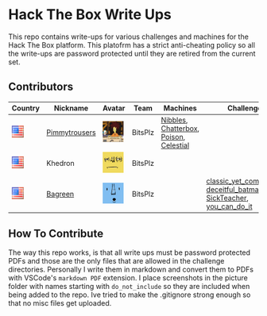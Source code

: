 # Hack The Box Write Ups
This repo contains write-ups for various challenges and machines for the Hack The Box platform. This platofrm has a strict anti-cheating policy so all the write-ups are password protected until they are retired from the current set. 

## Contributors

   | Country | Nickname | Avatar | Team | Machines | Challenges | Rank |
|---------|----------|--------|------|----------|------------|------------|
|<img src="./pictures/america.png" height="24" width="24">|[Pimmytrousers](https://www.hackthebox.eu/profile/7603)|<img src="./pictures/Slideshow_avatar.jpg" height="42" width="42">|BitsPlz|[Nibbles](./machines/Chatterbox/chatterbox.pdf), [Chatterbox](./machines/Nibbles/nibbles.pdf), [Poison](/machines/Poison/poison.pdf), [Celestial](./machines/Celestial/celestial.pdf)|            |Hacker|
|<img src="./pictures/america.png" height="24" width="24">|Khedron|<img src="./pictures/avatar.png" height="42" width="42">|BitsPlz|         |         |Noob|
|<img src="./pictures/america.png" height="24" width="24">|[Bagreen](https://www.hackthebox.eu/profile/46474)|<img src="./pictures/avatar_2.png" height="42" width="42">|BitsPlz|         |[classic_yet_complicated](https://github.com/PimmyTrousers/HackTheBoxWriteUps/blob/master/challenges/classic_yet_complicated_ben.7z), [deceitful_batman](https://github.com/PimmyTrousers/HackTheBoxWriteUps/blob/master/challenges/deceitful_batman_ben.7z), [SickTeacher](https://github.com/PimmyTrousers/HackTheBoxWriteUps/blob/master/challenges/SickTeacher_ben.7z), [you_can_do_it](https://github.com/PimmyTrousers/HackTheBoxWriteUps/blob/master/challenges/you_can_do_it_ben.7z)        |Script Kiddie|


## How To Contribute 
The way this repo works, is that all write ups must be password protected PDFs and those are the only files that are allowed in the challenge directories. Personally I write them in markdown and convert them to PDFs with VSCode's `markdown PDF` extension. I place screenshots in the picture folder with names starting with `do_not_include` so they are included when being added to the repo. Ive tried to make the .gitignore strong enough so that no misc files get uploaded. 

